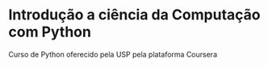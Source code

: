 # Introdução a ciência da Computação com Python
Curso de Python oferecido pela USP pela plataforma Coursera 
